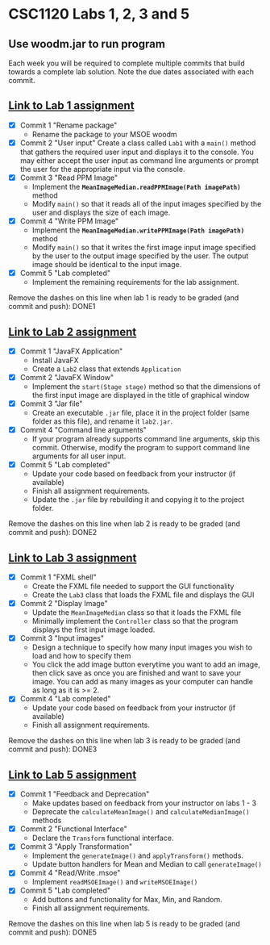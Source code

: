 # CSC1120 Labs 1, 2, 3 and 5

## Use woodm.jar to run program

Each week you will be required to complete multiple commits that
build towards a complete lab solution. Note the due dates associated
with each commit.

## [Link to Lab 1 assignment](https://csse.msoe.us/csc1120/lab1)

* [x] Commit 1 "Rename package"
    - Rename the package to your MSOE woodm
* [x] Commit 2 "User input"
  Create a class called `Lab1` with a `main()` method that gathers the
  required user input and displays it to the console. You may either accept the user
  input as command line arguments or prompt the user for the appropriate input via the console.
* [x] Commit 3 "Read PPM Image"
    - Implement the **`MeanImageMedian.readPPMImage(Path imagePath)`** method
    - Modify `main()` so that it reads all of the input images specified by the user and
      displays the size of each image.
* [x] Commit 4 "Write PPM Image"
    - Implement the **`MeanImageMedian.writePPMImage(Path imagePath)`** method
    - Modify `main()` so that it writes the first image input image specified by the user to
      the output image specified by the user. The output image should be identical to the input
      image.
* [x] Commit 5 "Lab completed"
    - Implement the remaining requirements for the lab assignment.

Remove the dashes on this line when lab 1 is ready to be graded (and commit and push): DONE1

## [Link to Lab 2 assignment](https://csse.msoe.us/csc1120/lab2)

* [x] Commit 1 "JavaFX Application"
    - Install JavaFX
    - Create a `Lab2` class that extends `Application`
* [x] Commit 2 "JavaFX Window"
    - Implement the `start(Stage stage)` method so that the dimensions of the first input
      image are displayed in the title of graphical window
* [x] Commit 3 "Jar file"
    - Create an executable `.jar` file, place it in the project folder (same folder as this
      file), and rename it `lab2.jar`.
* [x] Commit 4 "Command line arguments"
    - If your program already supports command line arguments, skip this commit. Otherwise,
      modify the program to support command line arguments for all user input.
* [x] Commit 5 "Lab completed"
    - Update your code based on feedback from your instructor (if available)
    - Finish all assignment requirements.
    - Update the `.jar` file by rebuilding it and copying it to the project folder.

Remove the dashes on this line when lab 2 is ready to be graded (and commit and push): DONE2

## [Link to Lab 3 assignment](https://csse.msoe.us/csc1120/lab3)

* [x] Commit 1 "FXML shell"
    - Create the FXML file needed to support the GUI functionality
    - Create the `Lab3` class that loads the FXML file and displays the GUI
* [x] Commit 2 "Display Image"
    - Update the `MeanImageMedian` class so that it loads the FXML file
    - Minimally implement the `Controller` class so that the program displays the first input
      image loaded.
* [x] Commit 3 "Input images"
    - Design a technique to specify how many input images you wish to load and how to specify them
    - You click the add image button everytime you want to add an image, then click save as once you are finished and want to save your image. You can add as many images as your computer can handle as long as it is >= 2.
* [x] Commit 4 "Lab completed"
    - Update your code based on feedback from your instructor (if available)
    - Finish all assignment requirements.

Remove the dashes on this line when lab 3 is ready to be graded (and commit and push): DONE3

## [Link to Lab 5 assignment](https://csse.msoe.us/csc1120/lab5)

* [x] Commit 1 "Feedback and Deprecation"
    - Make updates based on feedback from your instructor on labs 1 - 3
    - Deprecate the `calculateMeanImage()` and `calculateMedianImage()` methods
* [x] Commit 2 "Functional Interface"
    - Declare the `Transform` functional interface.
* [x] Commit 3 "Apply Transformation"
    - Implement the `generateImage()` and `applyTransform()` methods.
    - Update button handlers for Mean and Median to call `generateImage()`
* [x] Commit 4 "Read/Write .msoe"
    - Implement `readMSOEImage()` and `writeMSOEImage()`
* [x] Commit 5 "Lab completed"
    - Add buttons and functionality for Max, Min, and Random.
    - Finish all assignment requirements.

Remove the dashes on this line when lab 5 is ready to be graded (and commit and push): DONE5

